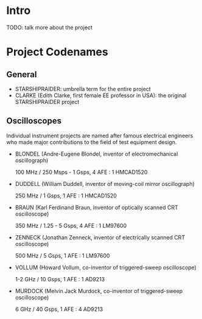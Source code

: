 # Intro

TODO: talk more about the project

# Project Codenames

## General

* STARSHIPRAIDER: umbrella term for the entire project
* CLARKE (Edith Clarke, first female EE professor in USA): the original STARSHIPRAIDER project

## Oscilloscopes

Individual instrument projects are named after famous electrical engineers who made major contributions to the field of
test equipment design.

* BLONDEL (Andre-Eugene Blondel, inventor of electromechanical oscillograph)

  100 MHz / 250 Msps - 1 Gsps, 4 AFE : 1 HMCAD1520

* DUDDELL (William Duddell, inventor of moving-coil mirror oscillograph)

  250 MHz / 1 Gsps, 1 AFE : 1 HMCAD1520

* BRAUN (Karl Ferdinand Braun, inventor of optically scanned CRT oscilloscope)

  350 MHz / 1.25 - 5 Gsps, 4 AFE : 1 LM97600

* ZENNECK (Jonathan Zenneck, inventor of electrically scanned CRT oscilloscope)

  500 MHz / 5 Gsps, 1 AFE : 1 LM97600

* VOLLUM (Howard Vollum, co-inventor of triggered-sweep oscilloscope)

  1-2 GHz / 10 Gsps, 1 AFE : 1 AD9213

* MURDOCK (Melvin Jack Murdock, co-inventor of triggered-sweep oscilloscope)

  6 GHz / 40 Gsps, 1 AFE : 4 AD9213
